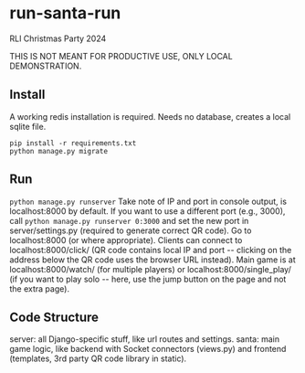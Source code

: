 # run-santa-run
RLI Christmas Party 2024

THIS IS NOT MEANT FOR PRODUCTIVE USE, ONLY LOCAL DEMONSTRATION.

## Install
A working redis installation is required.
Needs no database, creates a local sqlite file.
```
pip install -r requirements.txt
python manage.py migrate
```

## Run
`python manage.py runserver`
Take note of IP and port in console output, is localhost:8000 by default.
If you want to use a different port (e.g., 3000), call `python manage.py runserver 0:3000` and set the new port in server/settings.py (required to generate correct QR code).
Go to localhost:8000 (or where appropriate).
Clients can connect to localhost:8000/click/ (QR code contains local IP and port -- clicking on the address below the QR code uses the browser URL instead).
Main game is at localhost:8000/watch/ (for multiple players) or localhost:8000/single_play/ (if you want to play solo -- here, use the jump button on the page and not the extra page).

## Code Structure
server: all Django-specific stuff, like url routes and settings.
santa: main game logic, like backend with Socket connectors (views.py) and frontend (templates, 3rd party QR code library in static).
